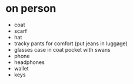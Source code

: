 # on person

- coat
- scarf
- hat
- tracky pants for comfort (put jeans in luggage)
- glasses case in coat pocket with swans
- phone
- headphones
- wallet
- keys
